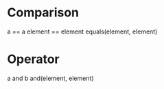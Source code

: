 # Comparison
a == a
element == element
equals(element, element)

# Operator
a and b
and(element, element)
